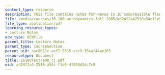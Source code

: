 ```yaml
---
content_type: resource
description: This file contains notes for waves in 1D compressible flow.
file: /media/courses/16-100-aerodynamics-fall-2005/ad24f2a42518a54cf1e94f034d2dc7c9_16100lectre40_cj.pdf
file_type: application/pdf
learning_resource_types:
- Lecture Notes
ocw_type: OCWFile
parent_title: Lecture Notes
parent_type: CourseSection
parent_uid: aac0011c-aef7-5515-ccc9-354af44ae163
resourcetype: Document
title: 16100lectre40_cj.pdf
uid: ad24f2a4-2518-a54c-f1e9-4f034d2dc7c9
---
```


